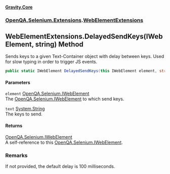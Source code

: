#### [Gravity.Core](./index.md 'index')
### [OpenQA.Selenium.Extensions](./OpenQA-Selenium-Extensions.md 'OpenQA.Selenium.Extensions').[WebElementExtensions](./OpenQA-Selenium-Extensions-WebElementExtensions.md 'OpenQA.Selenium.Extensions.WebElementExtensions')
## WebElementExtensions.DelayedSendKeys(IWebElement, string) Method
Sends keys to a given Text-Container object with delay between keys. Used  
for slow typing in order to trigger JS events.  
```csharp
public static IWebElement DelayedSendKeys(this IWebElement element, string text);
```
#### Parameters
<a name='OpenQA-Selenium-Extensions-WebElementExtensions-DelayedSendKeys(IWebElement_string)-element'></a>
`element` [OpenQA.Selenium.IWebElement](https://docs.microsoft.com/en-us/dotnet/api/OpenQA.Selenium.IWebElement 'OpenQA.Selenium.IWebElement')  
The [OpenQA.Selenium.IWebElement](https://docs.microsoft.com/en-us/dotnet/api/OpenQA.Selenium.IWebElement 'OpenQA.Selenium.IWebElement') to which send keys.  
  
<a name='OpenQA-Selenium-Extensions-WebElementExtensions-DelayedSendKeys(IWebElement_string)-text'></a>
`text` [System.String](https://docs.microsoft.com/en-us/dotnet/api/System.String 'System.String')  
The keys to send.  
  
#### Returns
[OpenQA.Selenium.IWebElement](https://docs.microsoft.com/en-us/dotnet/api/OpenQA.Selenium.IWebElement 'OpenQA.Selenium.IWebElement')  
A self-reference to this [OpenQA.Selenium.IWebElement](https://docs.microsoft.com/en-us/dotnet/api/OpenQA.Selenium.IWebElement 'OpenQA.Selenium.IWebElement').  
### Remarks
If not provided, the default delay is 100 milliseconds.  

